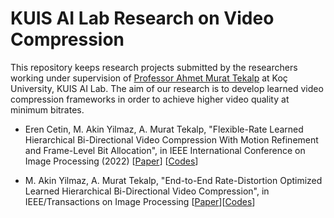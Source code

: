 # KUIS AI Lab Research on Video Compression

This repository keeps research projects submitted by the researchers working under supervision of [Professor Ahmet Murat Tekalp](http://home.ku.edu.tr/~mtekalp/) at Koç University, KUIS AI Lab. The aim of our research is to develop learned video compression frameworks in order to achieve higher video quality at minimum bitrates.

* Eren Cetin, M. Akin Yilmaz, A. Murat Tekalp, "Flexible-Rate Learned Hierarchical Bi-Directional Video Compression With Motion Refinement and Frame-Level Bit Allocation", in IEEE International Conference on Image Processing (2022) [[Paper](https://arxiv.org/abs/2206.13613)] [[Codes](https://github.com/erenovic/KUIS-AI-Compression/tree/master/Flex-Rate-Hier-Bidir-Video-Compression)]

* M. Akin Yilmaz, A. Murat Tekalp, "End-to-End Rate-Distortion Optimized Learned
Hierarchical Bi-Directional Video Compression", in IEEE/Transactions on Image Processing [[Paper](https://arxiv.org/pdf/2112.09529.pdf)][[Codes](https://github.com/KUIS-AI-Tekalp-Research-Group/video-compression/tree/master/LHBDC)]

